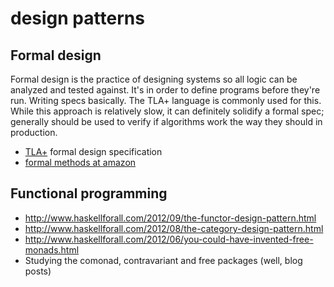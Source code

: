 # design patterns

## Formal design
Formal design is the practice of designing systems so all logic can be analyzed
and tested against. It's in order to define programs before they're run.
Writing specs basically. The TLA+ language is commonly used for this. While
this approach is relatively slow, it can definitely solidify a formal spec;
generally should be used to verify if algorithms work the way they should in
production.
- [TLA+](https://en.wikipedia.org/wiki/TLA%2B) formal design specification
- [formal methods at amazon](http://research.microsoft.com/en-us/um/people/lamport/tla/formal-methods-amazon.pdf)

## Functional programming
-  http://www.haskellforall.com/2012/09/the-functor-design-pattern.html
- http://www.haskellforall.com/2012/08/the-category-design-pattern.html
- http://www.haskellforall.com/2012/06/you-could-have-invented-free-monads.html
- Studying the comonad, contravariant and free packages (well, blog posts)
